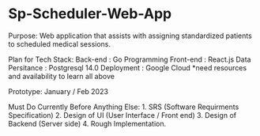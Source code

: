 # Sp-Scheduler-Web-App

Purpose: Web application that assists with assigning
standardized patients to scheduled medical sessions.


Plan for Tech Stack:
  Back-end : Go Programming
  Front-end : React.js
  Data Persitance : Postgresql 14.0
  Deployment : Google Cloud
  *need resources and availability to learn all above
  
Prototype:
    January / Feb 2023
    
Must Do Currently Before Anything Else:
    1. SRS (Software Requirments Specification)
    2. Design of UI (User Interface / Front end)
    3. Design of Backend (Server side)
    4. Rough Implementation.
    

